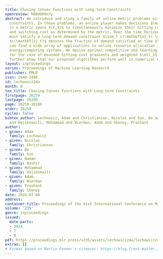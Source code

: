 ```yaml
---
title: Chasing Convex Functions with Long-term Constraints
openreview: hRBdOHVn7y
abstract: We introduce and study a family of online metric problems with long-term
  constraints. In these problems, an online player makes decisions $\mathbf{x}_t$
  in a metric space $(X,d)$ to simultaneously minimize their hitting cost $f_t(\mathbf{x}_t)$
  and switching cost as determined by the metric. Over the time horizon $T$, the player
  must satisfy a long-term demand constraint $\sum_t c(\mathbf{x}_t) \geq 1$, where
  $c(\mathbf{x}_t)$ denotes the fraction of demand satisfied at time $t$. Such problems
  can find a wide array of applications to online resource allocation in sustainable
  energy/computing systems. We devise optimal competitive and learning-augmented algorithms
  for the case of bounded hitting cost gradients and weighted $\ell_1$ metrics, and
  further show that our proposed algorithms perform well in numerical experiments.
layout: inproceedings
series: Proceedings of Machine Learning Research
publisher: PMLR
issn: 2640-3498
id: lechowicz24a
month: 0
tex_title: Chasing Convex Functions with Long-term Constraints
firstpage: 26259
lastpage: 26289
page: 26259-26289
order: 26259
cycles: false
bibtex_author: Lechowicz, Adam and Christianson, Nicolas and Sun, Bo and Bashir, Noman
  and Hajiesmaili, Mohammad and Wierman, Adam and Shenoy, Prashant
author:
- given: Adam
  family: Lechowicz
- given: Nicolas
  family: Christianson
- given: Bo
  family: Sun
- given: Noman
  family: Bashir
- given: Mohammad
  family: Hajiesmaili
- given: Adam
  family: Wierman
- given: Prashant
  family: Shenoy
date: 2024-07-08
address:
container-title: Proceedings of the 41st International Conference on Machine Learning
volume: '235'
genre: inproceedings
issued:
  date-parts:
  - 2024
  - 7
  - 8
pdf: https://proceedings.mlr.press/v235/assets/lechowicz24a/lechowicz24a.pdf
extras: []
# Format based on Martin Fenner's citeproc: https://blog.front-matter.io/posts/citeproc-yaml-for-bibliographies/
---
```


